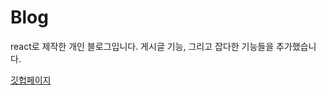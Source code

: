# Blog

react로 제작한 개인 블로그입니다. 게시글 기능, 그리고 잡다한 기능들을 추가했습니다.

[깃헙페이지](https://good-jinu.github.io/blog/)